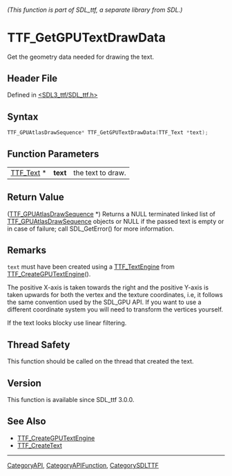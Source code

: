 ###### (This function is part of SDL_ttf, a separate library from SDL.)
# TTF_GetGPUTextDrawData

Get the geometry data needed for drawing the text.

## Header File

Defined in [<SDL3_ttf/SDL_ttf.h>](https://github.com/libsdl-org/SDL_ttf/blob/main/include/SDL3_ttf/SDL_ttf.h)

## Syntax

```c
TTF_GPUAtlasDrawSequence* TTF_GetGPUTextDrawData(TTF_Text *text);
```

## Function Parameters

|                        |          |                   |
| ---------------------- | -------- | ----------------- |
| [TTF_Text](TTF_Text) * | **text** | the text to draw. |

## Return Value

([TTF_GPUAtlasDrawSequence](TTF_GPUAtlasDrawSequence) *) Returns a NULL
terminated linked list of
[TTF_GPUAtlasDrawSequence](TTF_GPUAtlasDrawSequence) objects or NULL if the
passed text is empty or in case of failure; call SDL_GetError() for more
information.

## Remarks

`text` must have been created using a [TTF_TextEngine](TTF_TextEngine) from
[TTF_CreateGPUTextEngine](TTF_CreateGPUTextEngine)().

The positive X-axis is taken towards the right and the positive Y-axis is
taken upwards for both the vertex and the texture coordinates, i.e, it
follows the same convention used by the SDL_GPU API. If you want to use a
different coordinate system you will need to transform the vertices
yourself.

If the text looks blocky use linear filtering.

## Thread Safety

This function should be called on the thread that created the text.

## Version

This function is available since SDL_ttf 3.0.0.

## See Also

- [TTF_CreateGPUTextEngine](TTF_CreateGPUTextEngine)
- [TTF_CreateText](TTF_CreateText)

----
[CategoryAPI](CategoryAPI), [CategoryAPIFunction](CategoryAPIFunction), [CategorySDLTTF](CategorySDLTTF)

